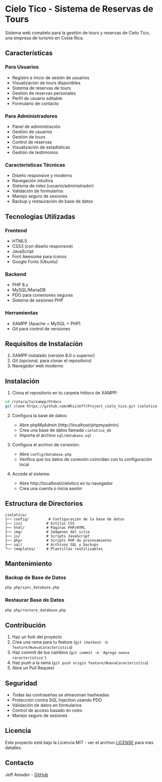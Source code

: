 # Cielo Tico - Sistema de Reservas de Tours

Sistema web completo para la gestión de tours y reservas de Cielo Tico, una empresa de turismo en Costa Rica.

## Características

### Para Usuarios
- Registro e inicio de sesión de usuarios
- Visualización de tours disponibles
- Sistema de reservas de tours
- Gestión de reservas personales
- Perfil de usuario editable
- Formulario de contacto

### Para Administradores
- Panel de administración
- Gestión de usuarios
- Gestión de tours
- Control de reservas
- Visualización de estadísticas
- Gestión de testimonios

### Características Técnicas
- Diseño responsive y moderno
- Navegación intuitiva
- Sistema de roles (usuario/administrador)
- Validación de formularios
- Manejo seguro de sesiones
- Backup y restauración de base de datos

## Tecnologías Utilizadas

### Frontend
- HTML5
- CSS3 (con diseño responsive)
- JavaScript
- Font Awesome para iconos
- Google Fonts (Ubuntu)

### Backend
- PHP 8.x
- MySQL/MariaDB
- PDO para conexiones seguras
- Sistema de sesiones PHP

### Herramientas
- XAMPP (Apache + MySQL + PHP)
- Git para control de versiones

## Requisitos de Instalación

1. XAMPP instalado (versión 8.0 o superior)
2. Git (opcional, para clonar el repositorio)
3. Navegador web moderno

## Instalación

1. Clona el repositorio en tu carpeta htdocs de XAMPP:
```bash
cd /ruta/a/tu/xampp/htdocs
git clone https://github.com/WhizJeff/Project_cielo_tico.git cielotico
```

2. Configura la base de datos:
   - Abre phpMyAdmin (http://localhost/phpmyadmin)
   - Crea una base de datos llamada `cielotico_db`
   - Importa el archivo `sql/database.sql`

3. Configura el archivo de conexión:
   - Abre `config/database.php`
   - Verifica que los datos de conexión coincidan con tu configuración local

4. Accede al sistema:
   - Abre http://localhost/cielotico en tu navegador
   - Crea una cuenta o inicia sesión

## Estructura de Directorios

```
cielotico/
├── config/         # Configuración de la base de datos
├── css/           # Estilos CSS
├── html/          # Páginas PHP/HTML
├── img/           # Imágenes del sitio
├── js/            # Scripts JavaScript
├── php/           # Scripts PHP de procesamiento
├── sql/           # Archivos SQL y backups
└── templates/     # Plantillas reutilizables
```

## Mantenimiento

### Backup de Base de Datos
```bash
php php/sync_database.php
```

### Restaurar Base de Datos
```bash
php php/restore_database.php
```

## Contribución

1. Haz un fork del proyecto
2. Crea una rama para tu feature (`git checkout -b feature/NuevaCaracteristica`)
3. Haz commit de tus cambios (`git commit -m 'Agrega nueva característica'`)
4. Haz push a la rama (`git push origin feature/NuevaCaracteristica`)
5. Abre un Pull Request

## Seguridad

- Todas las contraseñas se almacenan hasheadas
- Protección contra SQL Injection usando PDO
- Validación de datos en formularios
- Control de acceso basado en roles
- Manejo seguro de sesiones

## Licencia

Este proyecto está bajo la Licencia MIT - ver el archivo [LICENSE](LICENSE) para más detalles.

## Contacto

Jeff Amador - [GitHub](https://github.com/WhizJeff) 